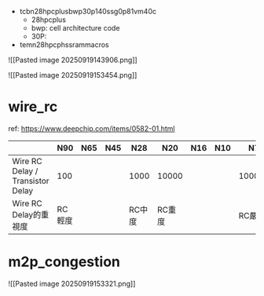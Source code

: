 - tcbn28hpcplusbwp30p140ssg0p81vm40c
	- 28hpcplus
	- bwp: cell architecture code
	- 30P: 
- temn28hpcphssrammacros

![[Pasted image 20250919143906.png]]

![[Pasted image 20250919153454.png]]
# wire_rc
ref: https://www.deepchip.com/items/0582-01.html

|                                  | N90  | N65 | N45 | N28  | N20   | N16 | N10 | N7     |
| -------------------------------- | ---- | --- | --- | ---- | ----- | --- | --- | ------ |
| Wire RC Delay / Transistor Delay | 100  |     |     | 1000 | 10000 |     |     | 100000 |
| Wire RC Delay的重視度                | RC輕度 |     |     | RC中度 | RC重度  |     |     | RC嚴重   |

# m2p_congestion

![[Pasted image 20250919153321.png]]